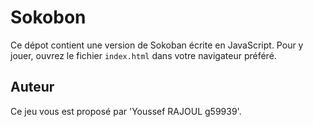 # Sokobon

Ce dépot contient une version de Sokoban écrite en JavaScript.
Pour y jouer, ouvrez le fichier `index.html` dans votre navigateur préféré.

## Auteur

Ce jeu vous est proposé par 'Youssef RAJOUL g59939'.